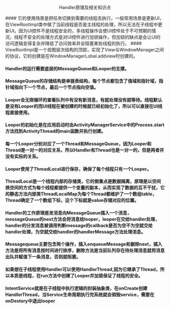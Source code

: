 <p align="center">Handler原理及相关知识点</p>
#### 它的使用场景是把任务切换到需要的线程去执行，一般常用场景是更新UI，在ViewRootImpl类中做了当前线程是否是主线程的处理，所以无法在子线程中更新UI。因为UI控件不是线程安全的，多线程操作会使UI控件处于不可预期的情况，线程不安全的处理方式是对UI控件进行加锁操作，但加锁的缺点是会让UI的访问逻辑变得复杂并降低了访问效率并会阻塞某些线程的执行。
#### ViewRootImpl是一个视图层次结构的顶部，实现了View与WindowManager之间的协议，它的创建是在WindowManagerLobal.addview时创建的。

#### Handler的运行需要底层的MessageQueue和Looper的支撑。
#### MessageQueue的存储结构是单链表结构，每个节点都包含了值域和指针域，指针域指向下一个节点，最后一个节点指向空值。
#### Looper会无限循环的查看队列中有没有新消息，有就处理没有就等待。线程默认是没有Looper的而UI线程在被创建的时候就已经初始化了，所以可以直接在UI线程直接使用。
#### Looper的初始化是在应用启动时由ActivityManagerService中的Process.start方法找到ActivityThread的main函数并执行创建。
#### 每一个Looper分别对应了一个Thread和MessageQueue，因为Looper和Thread是一对一的对应关系，所以Handler和Thread也是一对一的，但是两者并没有实际的关系。
#### Looper使用了ThreadLocal进行保存，确保了每个线程只有一个Looper。
#### ThreadLocal是一个线程内部的存储类，它的侧重点是数据隔离，原理是以空间换空间的方式为每个线程都提供一个变量的副本，从而实现了数据的互不干扰，它的静态方法内部类ThreadLocalMap为每个Thread都维护了一个数组table，Thread确定了一个数组下标，这个下标就是value存储对应的位置。

#### Handler的工作原理是发消息向MessageQueue插入一个消息，messageQueue的next方法会将消息给looper，looper在交给handler处理，handler的分发消息被调用判断message的callback是否为空不为空就交给handler处理，为空就交给handler的handlerMessage方法处理消息。
#### Messagequeue主要包含两个操作，插入enqueueMessage和删除next，插入方法是将所有消息按时间进行排序，删除方法是当前队列存在待处理消息就将消息出队并赋值下一条消息，否则就阻塞。
 
#### 如果想在子线程使用Handler可以使用HandlerThread,因为它继承了Thread，所以本质是线程，在run方法中创建了Looper并加锁保证了线程的安全。
#### IntentService就是在子线程中执行逻辑的封装抽象类，在onCreate创建HandlerThread，当Service生命周期执行完系统就会销毁service，需要在onDestory中退出looper
